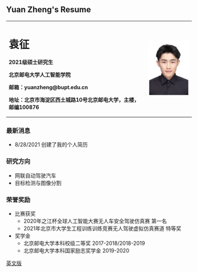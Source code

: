 ## Yuan Zheng's Resume

<table border="0">
  <tr>
    <td width="75%">
      <h1>袁征</h1>
      <p><b>2021级硕士研究生</b></p>
      <p><b>北京邮电大学人工智能学院</b></p>
      <p><b>邮箱：yuanzheng@bupt.edu.cn</b></p>
      <p><b>地址：北京市海淀区西土城路10号北京邮电大学，主楼，邮编100876</b></p>
    </td>
    <td width="25%">
      <img src="/zhengjianzhao-1cun.jpg" width="100%">     
    </td>
  </tr>
</table>


### 最新消息
* 8/28/2021 创建了我的个人简历

### 研究方向
* 网联自动驾驶汽车
* 目标检测与图像分割

### 荣誉奖励
- 比赛获奖
  - 2020年之江杯全球人工智能大赛无人车安全驾驶仿真赛 第一名
  - 2021年北京市大学生工程训练训练竞赛无人驾驶虚拟仿真赛道 特等奖
- 奖学金
  - 北京邮电大学本科校级二等奖 2017-2018/2018-2019
  - 北京邮电大学本科国家励志奖学金 2019-2020

<a href="https://github.com/pipihaiziguai/yuanzheng.github.io/edit/gh-pages/index-en.html">英文版</a>
